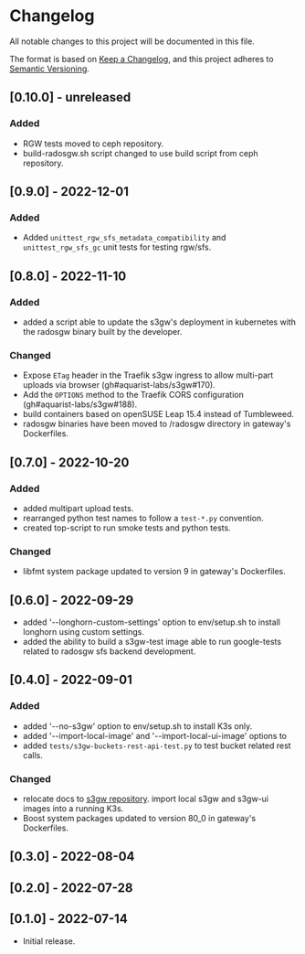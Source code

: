 # Changelog

All notable changes to this project will be documented in this file.

The format is based on [Keep a Changelog](https://keepachangelog.com/en/1.0.0/),
and this project adheres to [Semantic Versioning](https://semver.org/spec/v2.0.0.html).

## [0.10.0] - unreleased

### Added

- RGW tests moved to ceph repository.
- build-radosgw.sh script changed to use build script from ceph repository.

## [0.9.0] - 2022-12-01

### Added

- Added `unittest_rgw_sfs_metadata_compatibility` and `unittest_rgw_sfs_gc`
  unit tests for testing rgw/sfs.

## [0.8.0] - 2022-11-10

### Added

- added a script able to update the s3gw's deployment in kubernetes with the
  radosgw binary built by the developer.

### Changed

- Expose `ETag` header in the Traefik s3gw ingress to allow multi-part
  uploads via browser (gh#aquarist-labs/s3gw#170).
- Add the `OPTIONS` method to the Traefik CORS configuration (gh#aquarist-labs/s3gw#188).
- build containers based on openSUSE Leap 15.4 instead of Tumbleweed.
- radosgw binaries have been moved to /radosgw directory in gateway's Dockerfiles.

## [0.7.0] - 2022-10-20

### Added

- added multipart upload tests.
- rearranged python test names to follow a `test-*.py` convention.
- created top-script to run smoke tests and python tests.

### Changed

- libfmt system package updated to version 9 in gateway's Dockerfiles.

## [0.6.0] - 2022-09-29

- added '--longhorn-custom-settings' option to env/setup.sh to install longhorn
  using custom settings.
- added the ability to build a s3gw-test image able to run google-tests related to
  radosgw sfs backend development.

## [0.4.0] - 2022-09-01

### Added

- added '--no-s3gw' option to env/setup.sh to install K3s only.
- added '--import-local-image' and '--import-local-ui-image' options to
- added `tests/s3gw-buckets-rest-api-test.py` to test bucket related rest calls.

### Changed

- relocate docs to [s3gw repository](https://github.com/aquarist-labs/s3gw/docs).
  import local s3gw and s3gw-ui images into a running K3s.
- Boost system packages updated to version 80_0 in gateway's Dockerfiles.

## [0.3.0] - 2022-08-04

## [0.2.0] - 2022-07-28

## [0.1.0] - 2022-07-14

- Initial release.
